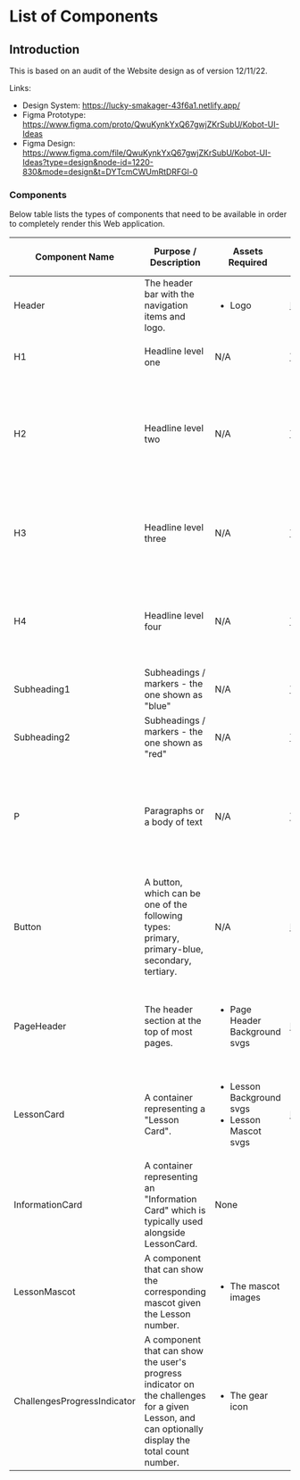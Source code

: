# List of Components

## Introduction

This is based on an audit of the Website design as of version 12/11/22.

Links:

- Design System: https://lucky-smakager-43f6a1.netlify.app/
- Figma Prototype: https://www.figma.com/proto/QwuKynkYxQ67gwjZKrSubU/Kobot-UI-Ideas
- Figma Design: https://www.figma.com/file/QwuKynkYxQ67gwjZKrSubU/Kobot-UI-Ideas?type=design&node-id=1220-830&mode=design&t=DYTcmCWUmRtDRFGl-0

### Components

Below table lists the types of components that need to be available in order to completely render this Web application.

| Component Name              | Purpose / Description                                                                                                                            | Assets Required                                                     | Source Code Link                                                                                              | Used in which pages                                                   |
| --------------------------- | ------------------------------------------------------------------------------------------------------------------------------------------------ | ------------------------------------------------------------------- | ------------------------------------------------------------------------------------------------------------- | --------------------------------------------------------------------- |
| Header                      | The header bar with the navigation items and logo.                                                                                               | <ul><li>Logo</li></ul>                                              | [Header.tsx](https://github.com/FRUK-Simulator/Simulator/blob/main/src/components/Header/Header.tsx)          | All pages                                                             |
| H1                          | Headline level one                                                                                                                               | N/A                                                                 | [Typography.tsx#H1](https://github.com/FRUK-Simulator/Simulator/blob/main/src/ui/Typography.tsx#L4)           | <ul><li>Page 1</li></ul>                                              |
| H2                          | Headline level two                                                                                                                               | N/A                                                                 | [Typography.tsx#H2](https://github.com/FRUK-Simulator/Simulator/blob/main/src/ui/Typography.tsx#L10)          | <ul><li>Page 2</li><li>Page 3</li><li>Page 4</li><li>Page 5</li></ul> |
| H3                          | Headline level three                                                                                                                             | N/A                                                                 | [Typography.tsx#H3](https://github.com/FRUK-Simulator/Simulator/blob/main/src/ui/Typography.tsx#L16)          | <ul><li>Page 2</li><li>Page 3</li><li>Page 4</li></ul>                |
| H4                          | Headline level four                                                                                                                              | N/A                                                                 | [Typography.tsx#H4](https://github.com/FRUK-Simulator/Simulator/blob/main/src/ui/Typography.tsx#L21)          | <ul><li>Page 2</li><li>Page 3</li><li>Page 4</li></ul>                |
| Subheading1                 | Subheadings / markers - the one shown as "blue"                                                                                                  | N/A                                                                 | [Typography.tsx#Subheading1](https://github.com/FRUK-Simulator/Simulator/blob/main/src/ui/Typography.tsx#L25) | All pages                                                             |
| Subheading2                 | Subheadings / markers - the one shown as "red"                                                                                                   | N/A                                                                 | [Typography.tsx#Subheading2](https://github.com/FRUK-Simulator/Simulator/blob/main/src/ui/Typography.tsx#L30) | All pages                                                             |
| P                           | Paragraphs or a body of text                                                                                                                     | N/A                                                                 | [Typography.tsx#P](https://github.com/FRUK-Simulator/Simulator/blob/main/src/ui/Typography.tsx#L36)           | <ul><li>Page 1</li><li>Page 2</li><li>Page 3</li><li>Page 4</li></ul> |
| Button                      | A button, which can be one of the following types: primary, primary-blue, secondary, tertiary.                                                   | N/A                                                                 | [Button.tsx](https://github.com/FRUK-Simulator/Simulator/blob/main/src/ui/Button.tsx)                         | <ul><li>Page 1</li><li>Page 2</li><li>Page 3</li><li>Page 4</li></ul> |
| PageHeader                  | The header section at the top of most pages.                                                                                                     | <ul><li>Page Header Background svgs</li></ul>                       | [PageHeader.tsx](https://github.com/FRUK-Simulator/Simulator/blob/main/src/ui/PageHeader/PageHeader.tsx)      | <ul><li>Page 2</li><li>Page 3</li><li>Page 4</li></ul>                |
| LessonCard                  | A container representing a "Lesson Card".                                                                                                        | <ul><li>Lesson Background svgs</li><li>Lesson Mascot svgs</li></ul> | [LessonCard.tsx](https://github.com/FRUK-Simulator/Simulator/blob/main/src/ui/LessonCard/LessonCard.tsx)      | <ul><li>Page 2</li><li>Page 4</li></ul>                               |
| InformationCard             | A container representing an "Information Card" which is typically used alongside LessonCard.                                                     | None                                                                | (TBA)                                                                                                         | <ul><li>Page 2</li><li>Page 4</li></ul>                               |
| LessonMascot                | A component that can show the corresponding mascot given the Lesson number.                                                                      | <ul><li>The mascot images</li></ul>                                 | (TBA)                                                                                                         | <ul><li>Page 2</li><li>Page 4</li></ul>                               |
| ChallengesProgressIndicator | A component that can show the user's progress indicator on the challenges for a given Lesson, and can optionally display the total count number. | <ul><li>The gear icon</li></ul>                                     | (TBA)                                                                                                         | <ul><li>Page 2</li><li>Page 3</li></ul>                               |
